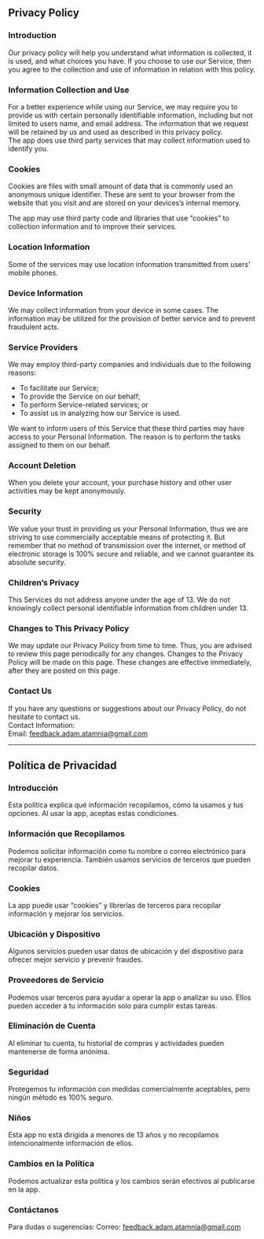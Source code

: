 Privacy Policy  
----------------

### Introduction  
Our privacy policy will help you understand what information is collected, it is used, and what choices you have.
If you choose to use our Service, then you agree to the collection and use of information in relation with this policy.

### Information Collection and Use  
For a better experience while using our Service, we may require you to provide us with certain personally identifiable information, including but not limited to users name, and email address. The information that we request will be retained by us and used as described in this privacy policy.  
The app does use third party services that may collect information used to identify you. 

### Cookies  
Cookies are files with small amount of data that is commonly used an anonymous unique identifier. These are sent to your browser from the website that you visit and are stored on your devices’s internal memory.  

The app may use third party code and libraries that use “cookies” to collection information and to improve their services.  

### Location Information  
Some of the services may use location information transmitted from users' mobile phones.

### Device Information  
We may collect information from your device in some cases. The information may be utilized for the provision of better service and to prevent fraudulent acts.

### Service Providers  
We may employ third-party companies and individuals due to the following reasons:  
* To facilitate our Service;
* To provide the Service on our behalf;
* To perform Service-related services; or
* To assist us in analyzing how our Service is used.  

We want to inform users of this Service that these third parties may have access to your Personal Information. The reason is to perform the tasks assigned to them on our behalf.

### Account Deletion
When you delete your account, your purchase history and other user activities may be kept anonymously.

### Security  
We value your trust in providing us your Personal Information, thus we are striving to use commercially acceptable means of protecting it. But remember that no method of transmission over the internet, or method of electronic storage is 100% secure and reliable, and we cannot guarantee its absolute security.  

### Children’s Privacy  
This Services do not address anyone under the age of 13. We do not knowingly collect personal identifiable information from children under 13.  

### Changes to This Privacy Policy  
We may update our Privacy Policy from time to time. Thus, you are advised to review this page periodically for any changes. Changes to the Privacy Policy will be made on this page. These changes are effective immediately, after they are posted on this page.  

### Contact Us  
If you have any questions or suggestions about our Privacy Policy, do not hesitate to contact us.  
Contact Information:  
Email: feedback.adam.atamnia@gmail.com 

----------------

## **Política de Privacidad**

### Introducción

Esta política explica qué información recopilamos, cómo la usamos y tus opciones. Al usar la app, aceptas estas condiciones.

### Información que Recopilamos

Podemos solicitar información como tu nombre o correo electrónico para mejorar tu experiencia. También usamos servicios de terceros que pueden recopilar datos.

### Cookies

La app puede usar “cookies” y librerías de terceros para recopilar información y mejorar los servicios.

### Ubicación y Dispositivo

Algunos servicios pueden usar datos de ubicación y del dispositivo para ofrecer mejor servicio y prevenir fraudes.

### Proveedores de Servicio

Podemos usar terceros para ayudar a operar la app o analizar su uso. Ellos pueden acceder a tu información solo para cumplir estas tareas.

### Eliminación de Cuenta

Al eliminar tu cuenta, tu historial de compras y actividades pueden mantenerse de forma anónima.

### Seguridad

Protegemos tu información con medidas comercialmente aceptables, pero ningún método es 100% seguro.

### Niños

Esta app no está dirigida a menores de 13 años y no recopilamos intencionalmente información de ellos.

### Cambios en la Política

Podemos actualizar esta política y los cambios serán efectivos al publicarse en la app.

### Contáctanos

Para dudas o sugerencias:
Correo: [feedback.adam.atamnia@gmail.com](mailto:feedback.adam.atamnia@gmail.com)


